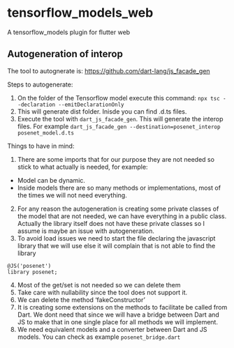 # tensorflow_models_web

A tensorflow_models plugin for flutter web

## Autogeneration of interop

The tool to autognerate is: https://github.com/dart-lang/js_facade_gen

Steps to autogenerate:

1. On the folder of the Tensorflow model execute this command:
`npx tsc --declaration --emitDeclarationOnly`
2. This will generate dist folder. Inisde you can find .d.ts files.
3. Execute the tool with `dart_js_facade_gen`. This will generate the interop files. For example
`dart_js_facade_gen --destination=posenet_interop posenet_model.d.ts`

Things to have in mind:

1. There are some imports that for our purpose they are not needed so stick to what actually is needed, for example:

- Model can be dynamic.
- Inside models there are so many methods or implementations, most of the times we will not need everything.

2. For any reason the autogeneration is creating some private classes of the model that are not needed, we can have everything in a public class. Actually the library itself does not have these private classes so I assume is maybe an issue with autogeneration.
3.  To avoid load issues we need to start the file declaring the javascript library that we will use else it will complain that is not able to find the library
```
@JS('posenet')
library posenet;
```

4. Most of the get/set is not needed so we can delete them
5. Take care with nullability since the tool does not support it. 
6. We can delete the method ‘fakeConstructor’
7. It is creating some extensions on the methods to facilitate be called from Dart. We dont need that since we will have a bridge between Dart and JS to make that in one single place for all methods we will implement.
8. We need equivalent models and a converter between Dart and JS models. You can check as example `posenet_bridge.dart`

